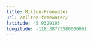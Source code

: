 ```yaml
---
title: Milton-Freewater
url: /milton-freewater/
latitude: 45.9329103
longitude: -118.38775580000001
---
```

